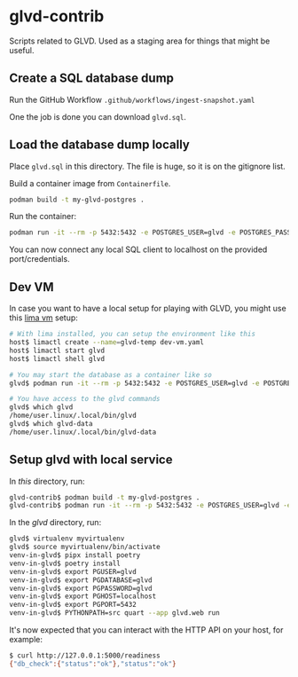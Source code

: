 # glvd-contrib
Scripts related to GLVD. Used as a staging area for things that might be useful.


## Create a SQL database dump

Run the GitHub Workflow `.github/workflows/ingest-snapshot.yaml`

One the job is done you can download `glvd.sql`.

## Load the database dump locally

Place `glvd.sql` in this directory.
The file is huge, so it is on the gitignore list.

Build a container image from `Containerfile`.

```bash
podman build -t my-glvd-postgres .
```

Run the container:

```bash
podman run -it --rm -p 5432:5432 -e POSTGRES_USER=glvd -e POSTGRES_PASSWORD=glvd -e POSTGRES_DB=glvd  localhost/my-glvd-postgres:latest
```

You can now connect any local SQL client to localhost on the provided port/credentials.

## Dev VM

In case you want to have a local setup for playing with GLVD, you might use this [lima vm](https://github.com/lima-vm/lima) setup:

```bash
# With lima installed, you can setup the environment like this
host$ limactl create --name=glvd-temp dev-vm.yaml
host$ limactl start glvd
host$ limactl shell glvd

# You may start the database as a container like so
glvd$ podman run -it --rm -p 5432:5432 -e POSTGRES_USER=glvd -e POSTGRES_PASSWORD=glvd -e POSTGRES_DB=glvd ghcr.io/gardenlinux/glvd-postgres:edge

# You have access to the glvd commands
glvd$ which glvd
/home/user.linux/.local/bin/glvd
glvd$ which glvd-data
/home/user.linux/.local/bin/glvd-data
```



## Setup glvd with local service

In _this_ directory, run:

```bash
glvd-contrib$ podman build -t my-glvd-postgres .
glvd-contrib$ podman run -it --rm -p 5432:5432 -e POSTGRES_USER=glvd -e POSTGRES_PASSWORD=glvd -e POSTGRES_DB=glvd  localhost/my-glvd-postgres:latest

```

In the _glvd_ directory, run:

```bash
glvd$ virtualenv myvirtualenv
glvd$ source myvirtualenv/bin/activate
venv-in-glvd$ pipx install poetry
venv-in-glvd$ poetry install
venv-in-glvd$ export PGUSER=glvd
venv-in-glvd$ export PGDATABASE=glvd
venv-in-glvd$ export PGPASSWORD=glvd
venv-in-glvd$ export PGHOST=localhost
venv-in-glvd$ export PGPORT=5432
venv-in-glvd$ PYTHONPATH=src quart --app glvd.web run
```

It's now expected that you can interact with the HTTP API on your host, for example:

```bash
$ curl http://127.0.0.1:5000/readiness
{"db_check":{"status":"ok"},"status":"ok"}
```
